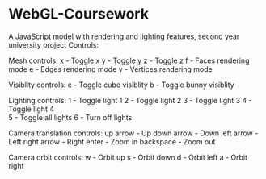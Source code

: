 # WebGL-Coursework
A JavaScript model with rendering and lighting features, second year university project
Controls:

Mesh controls:
x - Toggle x
y - Toggle y
z - Toggle z
f - Faces rendering mode
e - Edges rendering mode
v - Vertices rendering mode
            
Visiblity controls:
c - Toggle cube visiblity
b - Toggle bunny visiblity
		
Lighting controls:
1 - Toggle light 1
2 - Toggle light 2
3 - Toggle light 3
4 - Toggle light 4        
5 - Toggle all lights
6 - Turn off lights					

Camera translation controls:
up arrow - Up
down arrow - Down
left arrow - Left
right arrow - Right
enter - Zoom in
backspace - Zoom out

Camera orbit controls:
w - Orbit up
s - Orbit down
d - Orbit left
a - Orbit right
